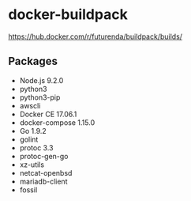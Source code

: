 # docker-buildpack

https://hub.docker.com/r/futurenda/buildpack/builds/

## Packages

- Node.js 9.2.0
- python3
- python3-pip
- awscli
- Docker CE 17.06.1
- docker-compose 1.15.0
- Go 1.9.2
- golint
- protoc 3.3
- protoc-gen-go
- xz-utils
- netcat-openbsd
- mariadb-client
- fossil
